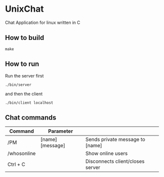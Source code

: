 # UnixChat

Chat Application for linux written in C

## How to build
  ```
  make
  ```

## How to run
Run the server first
  ```
  ./bin/server
  ```
and then the client
  ```
  ./bin/client localhost
  ```

## Chat commands

| Command       | Parameter             |                                     |
| ------------- | --------------------- | ----------------------------------- |
| /PM           | [name] [message]      | Sends private message to [name]     |
| /whosonline   |                       | Show online users                   |
| Ctrl + C      |                       | Disconnects client/closes server    |